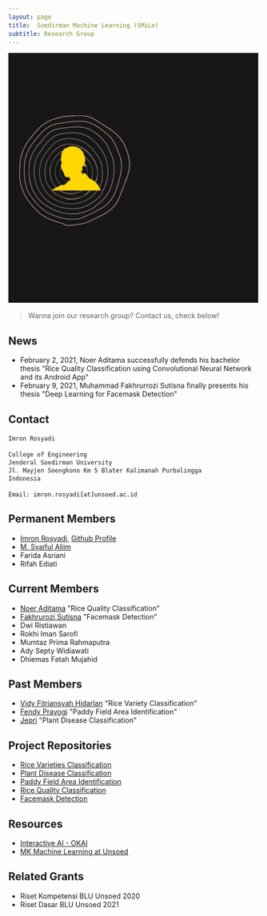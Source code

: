 ```yaml
---
layout: page
title:  Soedirman Machine Learning (SMiLe)
subtitle: Research Group
---
```


![](https://raw.githubusercontent.com/Soedirman-Machine-Learning/soedirman-machine-learning.github.io/master/img/SMLRG_with_link.gif)

> Wanna join our research group? Contact us, check below!

## News
- February 2, 2021, Noer Aditama successfully defends his bachelor thesis "Rice Quality Classification using Convolutional Neural Network and its Android App" 
- February 9, 2021, Muhammad Fakhrurrozi Sutisna finally presents his thesis "Deep Learning for Facemask Detection"

## Contact

```
Imron Rosyadi

College of Engineering
Jenderal Soedirman University 
Jl. Mayjen Soengkono Km 5 Blater Kalimanah Purbalingga
Indonesia

Email: imron.rosyadi[at]unsoed.ac.id
```

## Permanent Members
- [Imron Rosyadi](https://irosyadi-lp.netlify.app/), [Github Profile](https://github.com/irosyadi)
- [M. Syaiful Aliim](https://github.com/msaluck)
- Farida Asriani
- Rifah Ediati

## Current Members
- [Noer Aditama](https://github.com/noerAditama) "Rice Quality Classification"
- [Fakhrurozi Sutisna](https://github.com/sifakhru) "Facemask Detection"
- Dwi Ristiawan
- Rokhi Iman Sarofi
- Mumtaz Prima Rahmaputra
- Ady Septy Widiawati
- Dhiemas Fatah Mujahid

## Past Members
- [Vidy Fitriansyah Hidarlan](https://github.com/Vidi005) "Rice Variety Classification"
- [Fendy Prayogi](https://github.com/Gio1709) "Paddy Field Area Identification"
- [Jepri](https://github.com/jeffreymas) "Plant Disease Classification"

## Project Repositories
- [Rice Varieties Classification](https://github.com/Soedirman-Machine-Learning/rice-varieties-classification)
- [Plant Disease Classification](https://github.com/Soedirman-Machine-Learning/Plant-disease)
- [Paddy Field Area Identification](https://github.com/Soedirman-Machine-Learning/Identification_paddy_field)
- [Rice Quality Classification](https://github.com/Soedirman-Machine-Learning/rice-quality-classification)
- [Facemask Detection](https://github.com/Soedirman-Machine-Learning/face-mask-detection)

## Resources
- [Interactive AI - OKAI](https://irosyadi-okai.netlify.app/)
- [MK Machine Learning at Unsoed](https://irosyadi.netlify.app/course/mk-machine-learning/)

## Related Grants
- Riset Kompetensi BLU Unsoed 2020
- Riset Dasar BLU Unsoed 2021
